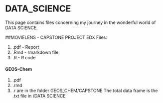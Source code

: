 # DATA_SCIENCE

This page contains files concerning my journey in the wonderful world of DATA SCIENCE. 


##MOVIELENS - CAPSTONE PROJECT EDX Files:
1) .pdf  - Report
2) .Rmd  - rmarkdown file 
3) .R    - R code 

#### GEOS-Chem 
1) .pdf
2) .rmd
3) .r 
 are in the folder GEOS_CHEM/CAPSTONE
The total data frame is the .txt file in /DATA SCIENCE 
